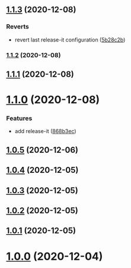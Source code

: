 ## [1.1.3](https://github.com/phatnguyenuit/cra-template-typescript/compare/v1.1.2...v1.1.3) (2020-12-08)


### Reverts

* revert last release-it configuration ([5b28c2b](https://github.com/phatnguyenuit/cra-template-typescript/commit/5b28c2bfc4df7eca87a48b09951694d3c06e5bab))

### [1.1.2](https://github.com/phatnguyenuit/cra-template-typescript/compare/v1.1.1...v1.1.2) (2020-12-08)

## [1.1.1](https://github.com/phatnguyenuit/cra-template-typescript/compare/v1.1.0...v1.1.1) (2020-12-08)

# [1.1.0](https://github.com/phatnguyenuit/cra-template-typescript/compare/v1.0.5...v1.1.0) (2020-12-08)


### Features

* add release-it ([868b3ec](https://github.com/phatnguyenuit/cra-template-typescript/commit/868b3ec17028f02d286d1035fa36f485cb10594c))



## [1.0.5](https://github.com/phatnguyenuit/cra-template-typescript/compare/v1.0.5...v1.1.0) (2020-12-06)



## [1.0.4](https://github.com/phatnguyenuit/cra-template-typescript/compare/v1.0.5...v1.1.0) (2020-12-05)



## [1.0.3](https://github.com/phatnguyenuit/cra-template-typescript/compare/v1.0.5...v1.1.0) (2020-12-05)



## [1.0.2](https://github.com/phatnguyenuit/cra-template-typescript/compare/v1.0.5...v1.1.0) (2020-12-05)



## [1.0.1](https://github.com/phatnguyenuit/cra-template-typescript/compare/v1.0.5...v1.1.0) (2020-12-05)



# [1.0.0](https://github.com/phatnguyenuit/cra-template-typescript/compare/v1.0.5...v1.1.0) (2020-12-04)

